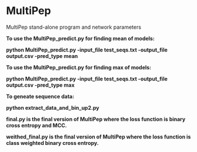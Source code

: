 # MultiPep
MultiPep stand-alone program and network parameters


<b>To use the MultiPep_predict.py for finding mean of models:<b>
<p>python MultiPep_predict.py -input_file test_seqs.txt -output_file output.csv -pred_type mean<p>


<b>To use the MultiPep_predict.py for finding max of models:<b>
<p>python MultiPep_predict.py -input_file test_seqs.txt -output_file output.csv -pred_type max<p>

<b>To geneate sequence data:<b>
<p>python extract_data_and_bin_up2.py<p>


<p>final.py is the final version of MultiPep where the loss function is binary cross entropy and MCC.<p>
<p>weithed_final.py is the final version of MultiPep where the loss function is class weighted binary cross entropy.<p>
